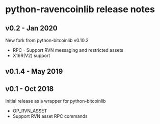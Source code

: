 # python-ravencoinlib release notes

## v0.2 - Jan 2020

New fork from python-bitcoinlib v0.10.2

* RPC - Support RVN messaging and restricted assets
* X16R(V2) support

## v0.1.4 - May 2019

## v0.1 - Oct 2018

Initial release as a wrapper for python-bitcoinlib

* OP_RVN_ASSET
* Support RVN asset RPC commands
